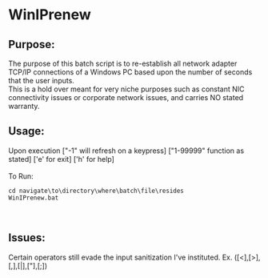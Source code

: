 # WinIPrenew


## Purpose:
The purpose of this batch script is to re-establish all network adapter TCP/IP connections of a Windows PC based upon the number of seconds that the user inputs.</br>
This is a hold over meant for very niche purposes such as constant NIC connectivity issues or corporate network issues, and carries NO stated warranty.</br>  

## Usage:
Upon execution ["-1" will refresh on a keypress] ["1-99999" function as stated] ['e' for exit] ['h' for help]</br>
</br>
To Run:
```
cd navigate\to\directory\where\batch\file\resides
WinIPrenew.bat
```
</br>

## Issues:
Certain operators still evade the input sanitization I've instituted. Ex. ([<],[>],[,],[|],["],[;])
